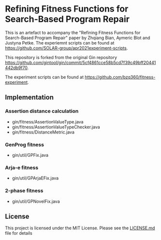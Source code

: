 # Refining Fitness Functions for Search-Based Program Repair

This is an artefact to accompany the "Refining Fitness Functions for Search-Based Program Repair" paper by Zhqiang Bian, Aymeric Blot and Justyna Petke. 
The experiemnt scripts can be found at https://github.com/SOLAR-group/apr2021experiment-scripts.

This repository is forked from the original Gin repository https://github.com/gintool/gin/commit/5cf4861cce58b5cd7f39c49bff20441442db9f70. 

The experiment scripts can be found at https://github.com/bzq360/fitness-experiment.

## Implementation

### Assertion distance calculation
- gin/fitness/AssertionValueType.java
- gin/fitness/AssertionValueTypeChecker.java
- gin/fitness/DistanceMetric.java

### GenProg fitness
- gin/util/GPFix.java

### Arja-e fitness
- gin/util/GPArjaEFix.java

### 2-phase fitness
- gin/util/GPNovelFix.java

## License

This project is licensed under the MIT License. Please see the [LICENSE.md](LICENSE.md) file for details
